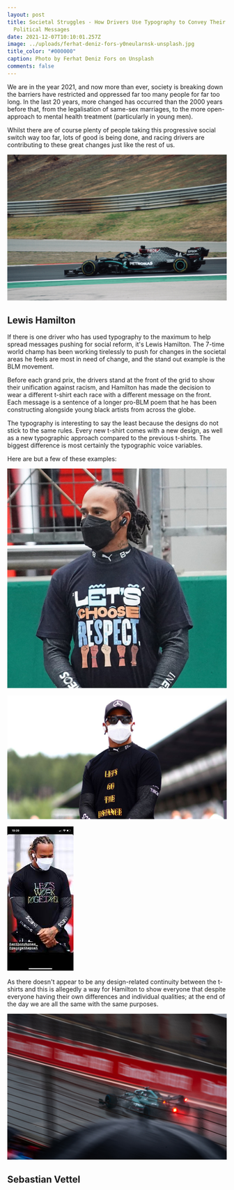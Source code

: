 ```yaml
---
layout: post
title: Societal Struggles - How Drivers Use Typography to Convey Their Social &
  Political Messages
date: 2021-12-07T10:10:01.257Z
image: ../uploads/ferhat-deniz-fors-y0neularnsk-unsplash.jpg
title_color: "#000000"
caption: Photo by Ferhat Deniz Fors on Unsplash
comments: false
---
```

We are in the year 2021, and now more than ever, society is breaking down the barriers have restricted and oppressed far too many people for far too long. In the last 20 years, more changed has occurred than the 2000 years before that, from the legalisation of same-sex marriages, to the more open-approach to mental health treatment (particularly in young men).

Whilst there are of course plenty of people taking this progressive social switch way too far, lots of good is being done, and racing drivers are contributing to these great changes just like the rest of us.

![Photo by Tomás Evaristo on Unsplash](../uploads/tomas-evaristo-ma6dyih8xwm-unsplash.jpg)

## Lewis Hamilton

If there is one driver who has used typography to the maximum to help spread messages pushing for social reform, it's Lewis Hamilton. The 7-time world champ has been working tirelessly to push for changes in the societal areas he feels are most in need of change, and the stand out example is the BLM movement. 

Before each grand prix, the drivers stand at the front of the grid to show their unification against racism, and Hamilton has made the decision to wear a different t-shirt each race with a different message on the front. Each message is a sentence of a longer pro-BLM poem that he has been constructing alongside young black artists from across the globe. 

The typography is interesting to say the least because the designs do not stick to the same rules. Every new t-shirt comes with a new design, as well as a new typographic approach compared to the previous t-shirts. The biggest difference is most certainly the typographic voice variables. 

Here are but a few of these examples:

![](../uploads/blm-t-shirt-1.jpg)

![](../uploads/blm-t-shirt-2.jpg)

![](../uploads/blm-t-shirt-3.jpeg)

As there doesn't appear to be any design-related continuity between the t-shirts and this is allegedly a way for Hamilton to show everyone that despite everyone having their own differences and individual qualities; at the end of the day we are all the same with the same purposes. 

![Photo by Sebastian Pociecha on Unsplash](../uploads/sebastian-pociecha-fopee0tpcbo-unsplash.jpg)

## Sebastian Vettel